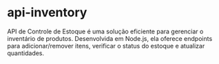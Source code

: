 # api-inventory
API de Controle de Estoque é uma solução eficiente para gerenciar o inventário de produtos. Desenvolvida em Node.js, ela oferece endpoints para adicionar/remover itens, verificar o status do estoque e atualizar quantidades.
